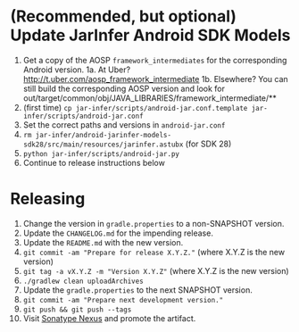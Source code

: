 (Recommended, but optional) Update JarInfer Android SDK Models
==============================================================

 1. Get a copy of the AOSP `framework_intermediates` for the corresponding Android version.
    1a. At Uber? http://t.uber.com/aosp_framework_intermediate
    1b. Elsewhere? You can still build the corresponding AOSP version and look for
        out/target/common/obj/JAVA_LIBRARIES/framework_intermediate/**
 2. (first time) `cp jar-infer/scripts/android-jar.conf.template jar-infer/scripts/android-jar.conf`
 3. Set the correct paths and versions in `android-jar.conf`
 4. `rm jar-infer/android-jarinfer-models-sdk28/src/main/resources/jarinfer.astubx` (for SDK 28)
 5. `python jar-infer/scripts/android-jar.py`
 6. Continue to release instructions below


Releasing
=========

 1. Change the version in `gradle.properties` to a non-SNAPSHOT version.
 2. Update the `CHANGELOG.md` for the impending release.
 3. Update the `README.md` with the new version.
 4. `git commit -am "Prepare for release X.Y.Z."` (where X.Y.Z is the new version)
 5. `git tag -a vX.Y.Z -m "Version X.Y.Z"` (where X.Y.Z is the new version)
 6. `./gradlew clean uploadArchives`
 7. Update the `gradle.properties` to the next SNAPSHOT version.
 8. `git commit -am "Prepare next development version."`
 9. `git push && git push --tags`
 10. Visit [Sonatype Nexus](https://oss.sonatype.org/) and promote the artifact.
